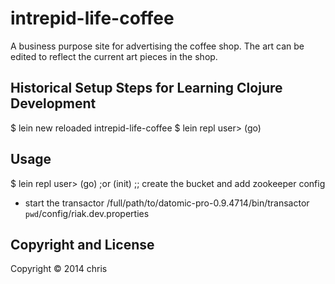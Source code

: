 # intrepid-life-coffee

A business purpose site for advertising the coffee shop.
The art can be edited to reflect the current art pieces in the shop.

## Historical Setup Steps for Learning Clojure Development

$ lein new reloaded intrepid-life-coffee
$ lein repl
user> (go)




## Usage

$ lein repl
user> (go) ;or (init) ;; create the bucket and add zookeeper config

- start the transactor
/full/path/to/datomic-pro-0.9.4714/bin/transactor `pwd`/config/riak.dev.properties



## Copyright and License

Copyright © 2014 chris
